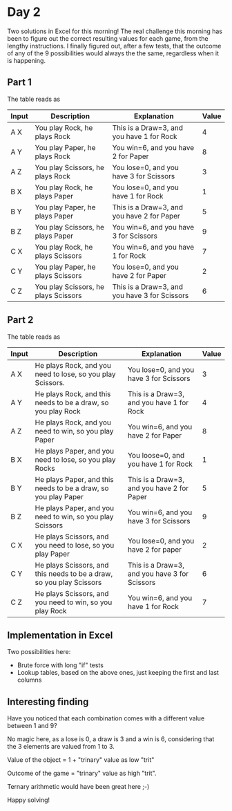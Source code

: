 # Day 2

Two solutions in Excel for this morning!
The real challenge this morning has been to figure out the correct resulting values for each game, from the lengthy instructions.
I finally figured out, after a few tests, that the outcome of any of the 9 possibilities would always the the same, regardless when it is happening.

## Part 1

The table reads as 

| Input | Description | Explanation | Value
| ----------- | ----------- | ----------- | ----------- 
| A X | You play Rock, he plays Rock| This is a Draw=3, and you have 1 for Rock| 4
| A Y | You play Paper, he plays Rock| You win=6, and you have 2 for Paper| 8
| A Z | You play Scissors, he plays Rock| You lose=0, and you have 3 for Scissors| 3
| B X | You play Rock, he plays Paper| You lose=0, and you have 1 for Rock| 1
| B Y | You play Paper, he plays Paper| This is a Draw=3, and you have 2 for Paper| 5
| B Z | You play Scissors, he plays Paper| You win=6, and you have 3 for Scissors| 9
| C X | You play Rock, he plays Scissors| You win=6, and you have 1 for Rock| 7
| C Y | You play Paper, he plays Scissors| You lose=0, and you have 2 for Paper| 2
| C Z | You play Scissors, he plays Scissors| This is a Draw=3, and you have 3 for Scissors| 6

## Part 2

The table reads as 

| Input | Description | Explanation | Value
| ----------- | ----------- | ----------- | ----------- 
| A X | He plays Rock, and you need to lose, so you play Scissors.| You lose=0, and you have 3 for Scissors| 3
| A Y | He plays Rock, and this needs to be a draw, so you play  Rock| This is a Draw=3, and you have 1 for Rock| 4
| A Z | He plays Rock, and you need to win, so you play  Paper| You win=6, and you have 2 for Paper| 8
| B X | He plays Paper, and you need to lose, so you play  Rocks| You loose=0, and you have 1 for Rock| 1
| B Y | He plays Paper, and this needs to be a draw, so you play  Paper| This is a Draw=3, and you have 2 for Paper| 5
| B Z | He plays Paper, and you need to win, so you play  Scissors| You win=6, and you have 3 for Scissors| 9
| C X | He plays Scissors, and you need to lose, so you play  Paper| You lose=0, and you have 2 for paper| 2
| C Y | He plays Scissors, and this needs to be a draw, so you play  Scissors| This is a Draw=3, and you have 3 for Scissors| 6
| C Z | He plays Scissors, and you need to win, so you play  Rock| You win=6, and you have 1 for Rock| 7

## Implementation in Excel
Two possibilities here:
- Brute force with long "if" tests
- Lookup tables, based on the above ones, just keeping the first and last columns

## Interesting finding
Have you noticed that each combination comes with a different value between 1 and 9?

No magic here, as a lose is 0, a draw is 3 and a win is 6, considering that the 3 elements are valued from 1 to 3.

Value of the object = 1 + "trinary" value as low "trit"

Outcome of the game = "trinary" value as high "trit".

Ternary arithmetic would have been great here ;-) 

Happy solving!
